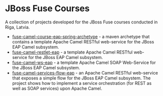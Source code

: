 # JBoss Fuse Courses

A collection of projects developed for the JBoss Fuse courses conducted in Riga, Latvia.

 * [fuse-camel-course-eap-spring-archetype](fuse-camel-course-eap-spring-archetype) - a maven archetype that contains a template 
   Apache Camel RESTful web-service for the JBoss EAP Camel subsystem. 
 * [fuse-camel-restlet-eap](fuse-camel-restlet-eap) - a template Apache Camel RESTful web-service for the JBoss EAP Camel subsystem.
 * [fuse-camel-ws-eap](fuse-camel-ws-eap) - a template Apache Camel SOAP Web-Service for the JBoss EAP Camel subsystem.
 * [fuse-camel-services-flow-eap](fuse-camel-services-flow-eap) - an Apache Camel RESTful web-service that exposes a simple flow for 
   the JBoss EAP Camel subsystem. The project shows how to implement a service orchestration (for REST as well as SOAP services)
   upon Apache Camel.

